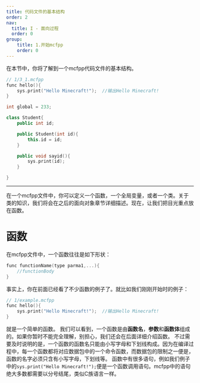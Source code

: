 ```yaml
---
title: 代码文件的基本结构
order: 2
nav:
  title: I - 面向过程
  order: 0
group:
    title: 1.开始mcfpp
    order: 0
---
```

在本节中，你将了解到一个mcfpp代码文件的基本结构。
```cpp
// 1/3_1.mcfpp
func hello(){
    sys.print("Hello Minecraft!");	//输出Hello Minecraft!
}

int global = 233;

class Student{
    public int id;

    public Student(int id){
        this.id = id;
    }

    public void sayid(){
        sys.print(id);
    }

}
```
---
在一个mcfpp文件中，你可以定义一个函数，一个全局变量，或者一个类。关于类的知识，我们将会在之后的面向对象章节详细描述。现在，让我们把目光重点放在函数。
# 函数
在mcfpp文件中，一个函数往往是如下形状：
```cpp
func functionName(type parma1,...){
    //functionBody
}
```
事实上，你在前面已经看了不少函数的例子了。就比如我们刚刚开始时的例子：
```cpp
// 1/example.mcfpp
func hello(){
    sys.print("Hello Minecraft!");	//输出Hello Minecraft!
}
```
就是一个简单的函数。
我们可以看到，一个函数是由**函数名**，**参数**和**函数体**组成的。如果你暂时不能完全理解，别担心，我们还会在后面详细介绍函数。
不过需要及时说明的是，一个函数的函数名只能由小写字母和下划线构成。因为在编译过程中，每一个函数都将对应数据包中的一个命令函数，而数据包的限制之一便是，函数的名字必须只含有小写字母，下划线等。
函数中有很多语句，例如我们例子中的`sys.print("Hello Minecraft!");`便是一个函数调用语句。mcfpp中的语句绝大多数都需要以分号结尾，类似C族语言一样。
